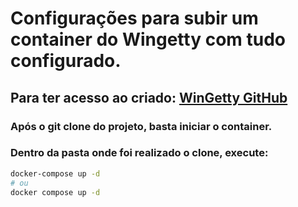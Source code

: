 # Configurações para subir um container do Wingetty com tudo configurado.

## Para ter acesso ao criado: [WinGetty GitHub](https://github.com/thilojaeggi/WinGetty)

### Após o git clone do projeto, basta iniciar o container.
### Dentro da pasta onde foi realizado o clone, execute:
```bash
docker-compose up -d
# ou
docker compose up -d
